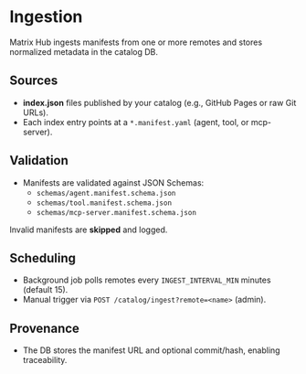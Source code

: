 # Ingestion

Matrix Hub ingests manifests from one or more remotes and stores normalized metadata in the catalog DB.

## Sources

- **index.json** files published by your catalog (e.g., GitHub Pages or raw Git URLs).
- Each index entry points at a `*.manifest.yaml` (agent, tool, or mcp-server).

## Validation

- Manifests are validated against JSON Schemas:
  - `schemas/agent.manifest.schema.json`
  - `schemas/tool.manifest.schema.json`
  - `schemas/mcp-server.manifest.schema.json`

Invalid manifests are **skipped** and logged.

## Scheduling

- Background job polls remotes every `INGEST_INTERVAL_MIN` minutes (default 15).
- Manual trigger via `POST /catalog/ingest?remote=<name>` (admin).

## Provenance

- The DB stores the manifest URL and optional commit/hash, enabling traceability.
